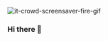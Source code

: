 ![it-crowd-screensaver-fire-gif]([https://tenor.com/view/it-crowd-screensaver-fire-gif-15204399](https://media.tenor.com/Oe1f6kZOY1wAAAAd/it-crowd-screensaver-fire.gif) "a title")

### Hi there 👋

<!--
**Skyler-Guha/Skyler-Guha** is a ✨ _special_ ✨ repository because its `README.md` (this file) appears on your GitHub profile.

Here are some ideas to get you started:

- 🔭 I’m currently working on ...
- 🌱 I’m currently learning ...
- 👯 I’m looking to collaborate on ...
- 🤔 I’m looking for help with ...
- 💬 Ask me about ...
- 📫 How to reach me: ...
- 😄 Pronouns: ...
- ⚡ Fun fact: ...
-->

